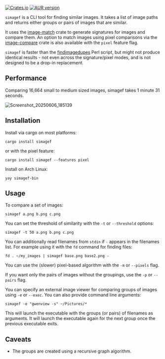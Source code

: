 [![Crates.io](https://img.shields.io/crates/v/simagef.svg)](https://crates.io/crates/simagef)
[![AUR version](https://img.shields.io/aur/version/simagef-bin)](https://aur.archlinux.org/packages/simagef-bin)

`simagef` is a CLI tool for finding similar images. It takes a list of image paths and returns either groups or pairs of images that are similar.

It uses the [image-match](https://crates.io/crates/image-match) crate to generate signatures for images and compare them. An option to match images using pixel comparisons via the [image-compare](https://crates.io/crates/image-compare) crate is also available with the `pixel` feature flag.

`simagef` is faster than the [findimagedupes](https://github.com/jhnc/findimagedupes) Perl script, but might not produce identical results - not even across the signature/pixel modes, and is not designed to be a drop-in replacement.

## Performance

Comparing 16,664 small to medium sized images, simagef takes 1 minute 31 seconds.

![Screenshot_20250606_185139](https://github.com/user-attachments/assets/302f67df-9479-458f-a6c5-481e40f39b6b)

## Installation

Install via cargo on most platforms:

```
cargo install simagef
```

or with the pixel feature:

```
cargo install simagef --features pixel
```

Install on Arch Linux:

```
yay simagef-bin
```

## Usage

To compare a set of images:

```
simagef a.png b.png c.png
```

You can set the threshold of similarity with the `-t` or `--threshold` options:

```
simagef -t 50 a.png b.png c.png
```

You can additionally read filenames from `stdin` if `-` appears in the filenames list. For example using it with the `fd` command for finding files:

```
fd . ~/my_images | simagef base.png base2.png -
```

You can use the (slower) pixel-based algorithm with the `-m` or `--pixels` flag.

If you want only the pairs of images without the groupings, use the `-p` or `--pairs` flag.

You can specify an external image viewer for comparing groups of images using `-e` or `--exec`. You can also provide command line arguments:

```
simagef -e "gwenview -s" ~/Pictures/*
```

This will launch the executable with the groups (or pairs) of filenames as arguments. It will launch the executable again for the next group once the previous executable exits.

## Caveats

- The groups are created using a recursive graph algorithm.
